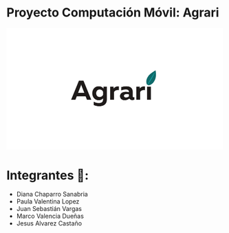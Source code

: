 # Proyecto Computación Móvil: Agrari


![alt text](https://github.com/IntroCompuMovil202230/Agrari/blob/main/groupFiles/agrariLogo.png?raw=true)

# Integrantes 🌱:

- Diana Chaparro Sanabria
- Paula Valentina Lopez
- Juan Sebastián Vargas
- Marco Valencia Dueñas
- Jesus Alvarez Castaño 





